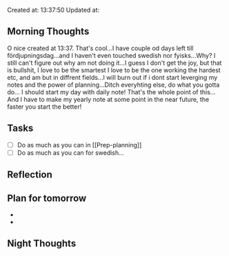 Created at: 13:37:50 Updated at: 
 ## Morning Thoughts 
O nice created at 13:37. That's cool...I have couple od days left till fördjupningsdag...and I haven't even touched swedish
nor fyisks...Why? I still can't figure out why am not doing it...I guess I don't get the joy, but that is bullshit, I love
to be the smartest I love to be the one working the hardest etc, and am but in diffrent fields...I will burn out if i dont 
start leverging my notes and the power of planning...Ditch everyhting else, do what you gotta do...
I should start my day with daily note! That's the whole point of this...
And I have to make my yearly note at some point in the near future, the faster you start the better!
 ## Tasks 
 - [ ] Do as much as you can in [[Prep-planning]]
 - [ ] Do as much as you can for swedish...
 ## Reflection 

 ## Plan for tomorrow 
 *  
 *  
 ## Night Thoughts 

 

